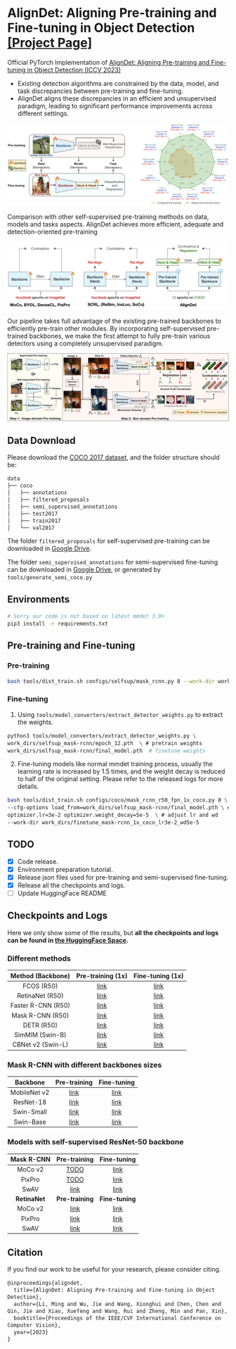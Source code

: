 # AlignDet: Aligning Pre-training and Fine-tuning in Object Detection [[Project Page]](https://liming-ai.github.io/AlignDet/)
Official PyTorch Implementation of [AlignDet: Aligning Pre-training and Fine-tuning in Object Detection (ICCV 2023)](https://arxiv.org/abs/2307.11077)
* Existing detection algorithms are constrained by the data, model, and task discrepancies between pre-training and fine-tuning.
* AlignDet aligns these discrepancies in an efficient and unsupervised paradigm, leading to significant performance improvements across different settings.

![](./images/motivation.png)

Comparison with other self-supervised pre-training methods on data, models and tasks aspects. AlignDet achieves more efficient, adequate and detection-oriented pre-training

![](./images/comparison.png)

Our pipeline takes full advantage of the existing pre-trained backbones to efficiently pre-train other modules. By incorporating self-supervised pre-trained backbones, we make the first attempt to fully pre-train various detectors using a completely unsupervised paradigm.

![](./images/pipeline.png)


## Data Download
Please download the [COCO 2017 dataset](https://cocodataset.org/), and the folder structure should be:
```
data
├── coco
│   ├── annotations
│   ├── filtered_proposals
│   ├── semi_supervised_annotations
│   ├── test2017
│   ├── train2017
│   └── val2017
```

The folder `filtered_proposals` for self-supervised pre-training can be downloaded in [Google Drive](https://drive.google.com/file/d/1AR1xXyeeLowHFXpS0hGB6VcORLxi9C2o/view?usp=sharing).

The folder `semi_supervised_annotations` for semi-supervised fine-tuning can be downloaded in [Google Drive](https://drive.google.com/file/d/1CyXw412wuXJvqrXF0VDRkp6k5SZPP_up/view?usp=sharing), or generated by `tools/generate_semi_coco.py`


## Environments
```bash
# Sorry our code is not based on latest mmdet 3.0+
pip3 install -r requirements.txt
```

## Pre-training and Fine-tuning
### Pre-training
```bash
bash tools/dist_train.sh configs/selfsup/mask_rcnn.py 8 --work-dir work_dirs/selfsup_mask-rcnn
```

### Fine-tuning
1. Using `tools/model_converters/extract_detector_weights.py` to extract the weights.
```bash
python3 tools/model_converters/extract_detector_weights.py \
work_dirs/selfsup_mask-rcnn/epoch_12.pth  \ # pretrain weights
work_dirs/selfsup_mask-rcnn/final_model.pth  # finetune weights
```

2. Fine-tuning models like normal mmdet training process, usually the learning rate is increased by 1.5 times, and the weight decay is reduced to half of the original setting. Please refer to the released logs for more details.
```bash
bash tools/dist_train.sh configs/coco/mask_rcnn_r50_fpn_1x_coco.py 8 \
--cfg-options load_from=work_dirs/selfsup_mask-rcnn/final_model.pth \ # load pre-trained weights
optimizer.lr=3e-2 optimizer.weight_decay=5e-5  \ # adjust lr and wd
--work-dir work_dirs/finetune_mask-rcnn_1x_coco_lr3e-2_wd5e-5
```

## TODO
- [x] Code release.
- [x] Environment preparation tutorial.
- [x] Release json files used for pre-training and semi-supervised fine-tuning.
- [x] Release all the checkpoints and logs.
- [ ] Update HuggingFace README

## Checkpoints and Logs
Here we only show some of the results, but **all the checkpoints and logs can be found in [the HuggingFace Space](https://huggingface.co/spaces/limingcv/AlignDet/tree/main).**


### Different methods
| Method (Backbone) | Pre-training (1x) | Fine-tuning (1x) |
|:------------------------:|:-----------------------:|:----------------:|
| FCOS (R50)               |  [link](https://huggingface.co/spaces/limingcv/AlignDet/tree/main/pretrain/selfsup_fcos_mstrain-soft-teacher_sampler-2048_temp0.5)  |   [link](https://huggingface.co/spaces/limingcv/AlignDet/tree/main/finetune/finetune_fcos_1x_coco_lr1.5e-2_wd5e.5)    |
| RetinaNet (R50)          |  [link](https://huggingface.co/spaces/limingcv/AlignDet/tree/main/pretrain/selfsup_retinanet_mstrain-soft-teacher_sampler-2048_temp0.5) | [link](https://huggingface.co/spaces/limingcv/AlignDet/tree/main/finetune/finetune_retinanet_1x_coco_lr1.5e-2_wd5e-5) |
| Faster R-CNN (R50)       |  [link](https://huggingface.co/spaces/limingcv/AlignDet/tree/main/pretrain/selfsup_mask-rcnn_mstrain-soft-teacher_sampler-4096_temp0.5) | [link](https://huggingface.co/spaces/limingcv/AlignDet/tree/main/finetune/finetune_faster-rcnn_1x_coco_lr3e-2_wd5e-5) |
| Mask R-CNN (R50)         |  [link](https://huggingface.co/spaces/limingcv/AlignDet/tree/main/pretrain/selfsup_mask-rcnn_mstrain-soft-teacher_sampler-4096_temp0.5) | [link](https://huggingface.co/spaces/limingcv/AlignDet/tree/main/finetune/finetune_mask-rcnn_1x_coco_lr3e-2_wd5e-5) |
| DETR  (R50)              |  [link](https://huggingface.co/spaces/limingcv/AlignDet/tree/main/pretrain/selfsup_detr_cluster-id-as-class_contrastive) | [link](https://huggingface.co/spaces/limingcv/AlignDet/tree/main/finetune/finetune_detr_150e_coco_lr-mult-0.1_selfsup-clusters-as-classes_add-contrastive-temp0.5-weight1.0) |
| SimMIM (Swin-B)          |  [link](https://huggingface.co/spaces/limingcv/AlignDet/tree/main/pretrain/selfsup_mask-rcnn_swin-b_simmim-800e) | [link](https://huggingface.co/spaces/limingcv/AlignDet/tree/main/finetune/finetune_mask-rcnn_swin-b_lsj-3x-coco_simmim-800e_lr9e-5_wd2.5e-3) |
| CBNet v2 (Swin-L)        |  [link](https://huggingface.co/spaces/limingcv/AlignDet/tree/main/pretrain/selfsup_cbv2_swin-L_1x_coco) | [link](https://huggingface.co/spaces/limingcv/AlignDet/tree/main/finetune/finetune_cbnetv2_swin-L_bs128_1x_coco_lr8e-4_wd2.5e-3) |


### Mask R-CNN with different backbones sizes
| Backbone | Pre-training | Fine-tuning |
|:--------------------:|:-----------------------:|:----------------:|
| MobileNet v2         | [link](https://huggingface.co/spaces/limingcv/AlignDet/tree/main/pretrain/selfsup_mask-rcnn_mbv2_mstrain-soft-teacher_1x_coco_sampler-4096_temp0.5) | [link](https://huggingface.co/spaces/limingcv/AlignDet/tree/main/finetune/finetune_mask-rcnn_mbv2_1x_coco) |
| ResNet-18            | [link](https://huggingface.co/spaces/limingcv/AlignDet/tree/main/pretrain/selfsup_mask-rcnn_r18_mstrain-soft-teacher_sampler-4096_temp0.5_1x_coco) | [link](https://huggingface.co/spaces/limingcv/AlignDet/tree/main/finetune/finetune_mask-rcnn_r18_1x_coco_lr3e-2_wd5e-5) |
| Swin-Small           | [link](https://huggingface.co/spaces/limingcv/AlignDet/tree/main/pretrain/selfsup_mask-rcnn_swin-s_mstrain-soft-teacher_sampler-4096_temp0.5) | [link](https://huggingface.co/spaces/limingcv/AlignDet/tree/main/finetune/finetune_mask-rcnn_swin-s_1x_coco) |
| Swin-Base            | [link](https://huggingface.co/spaces/limingcv/AlignDet/tree/main/pretrain/selfsup_mask-rcnn_swin-b_mstrain-soft-teacher_sampler-4096_temp0.5) | [link](https://huggingface.co/spaces/limingcv/AlignDet/tree/main/finetune/finetune_mask-rcnn_swin-b_1x_coco_lr1e-4_wd1e-2) |

### Models with self-supervised ResNet-50 backbone
| Mask R-CNN | Pre-training | Fine-tuning |
|:--------------------:|:-----------------------:|:----------------:|
| MoCo v2    | [TODO]() | [link](https://huggingface.co/spaces/limingcv/AlignDet/tree/main/finetune/finetune_mask-rcnn_1x_coco_mocov2-init_moco-setting) |
| PixPro     | [TODO]() | [link](https://huggingface.co/spaces/limingcv/AlignDet/tree/main/finetune/finetune_mask-rcnn_1x_coco_pixpro-init_moco-setting) |
| SwAV       | [link](https://huggingface.co/spaces/limingcv/AlignDet/tree/main/pretrain/selfsup_mask-rcnn_1x_coco_swav) | [link](https://huggingface.co/spaces/limingcv/AlignDet/tree/main/finetune/finetune_mask-rcnn_1x_coco_swav_lr3e-2_wd5e-6_warmup1k) |
| **RetinaNet** | **Pre-training** | **Fine-tuning** |
| MoCo v2 | [link](https://huggingface.co/spaces/limingcv/AlignDet/tree/main/pretrain/selfsup_retinanet_1x_coco_mocov2) | [link](https://huggingface.co/spaces/limingcv/AlignDet/tree/main/finetune/finetune_retinanet_1x_coco_mocov2_moco-setting_lr1.5e-2_wd5e-5) |
| PixPro  | [link](https://huggingface.co/spaces/limingcv/AlignDet/tree/main/pretrain/selfsup_retinanet_1x_coco_pixpro) | [link](https://huggingface.co/spaces/limingcv/AlignDet/tree/main/finetune/finetune_retinanet_1x_coco_pixpro_lr1.5e-2_wd5e-5) |
| SwAV    | [link](https://huggingface.co/spaces/limingcv/AlignDet/tree/main/pretrain/selfsup_retinanet_1x_coco_swav) | [link](https://huggingface.co/spaces/limingcv/AlignDet/tree/main/finetune/finetune_retinanet_1x_coco_swav_moco-setting_lr1.5e-2_wd5e-5) |



## Citation
If you find our work to be useful for your research, please consider citing.
```
@inproceedings{aligndet,
  title={AlignDet: Aligning Pre-training and Fine-tuning in Object Detection},
  author={Li, Ming and Wu, Jie and Wang, Xionghui and Chen, Chen and Qin, Jie and Xiao, Xuefeng and Wang, Rui and Zheng, Min and Pan, Xin},
  booktitle={Proceedings of the IEEE/CVF International Conference on Computer Vision},
  year={2023}
}
```